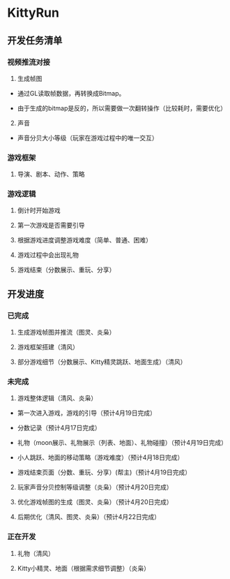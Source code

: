 # KittyRun

## 开发任务清单

### 视频推流对接

1. 生成帧图

- 通过GL读取帧数据，再转换成Bitmap。

- 由于生成的bitmap是反的，所以需要做一次翻转操作（比较耗时，需要优化）

2. 声音

- 声音分贝大小等级（玩家在游戏过程中的唯一交互）

### 游戏框架

1. 导演、剧本、动作、策略



### 游戏逻辑

1. 倒计时开始游戏

2. 第一次游戏是否需要引导

3. 根据游戏进度调整游戏难度（简单、普通、困难）

4. 游戏过程中会出现礼物

5. 游戏结束（分数展示、重玩、分享）


## 开发进度

### 已完成

1. 生成游戏帧图并推流（图灵、炎枭）

2. 游戏框架搭建（清风）

3. 部分游戏细节（分数展示、Kitty精灵跳跃、地面生成）（清风）

### 未完成

1. 游戏整体逻辑（清风、炎枭）

- 第一次进入游戏，游戏的引导（预计4月19日完成）

- 分数记录（预计4月17日完成）

- 礼物（moon展示、礼物展示（列表、地面）、礼物碰撞）（预计4月19日完成）

- 小人跳跃、地面的移动策略（游戏难度）（预计4月18日完成）

- 游戏结束页面（分数、重玩、分享）(帮主)（预计4月19日完成）

2. 玩家声音分贝控制等级调整（炎枭）（预计4月20日完成）

3. 优化游戏帧图的生成（图灵、炎枭）（预计4月20日完成）

4. 后期优化（清风、图灵、炎枭）（预计4月22日完成）

### 正在开发

1. 礼物（清风）

2. Kitty小精灵、地面（根据需求细节调整）（炎枭）


